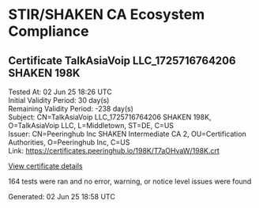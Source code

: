 # STIR/SHAKEN CA Ecosystem Compliance

## Certificate TalkAsiaVoip LLC_1725716764206 SHAKEN 198K

Tested At: 02 Jun 25 18:26 UTC\
Initial Validity Period: 30 day(s)\
Remaining Validity Period: -238 day(s)\
Subject: CN=TalkAsiaVoip LLC_1725716764206 SHAKEN 198K, O=TalkAsiaVoip LLC, L=Middletown, ST=DE, C=US\
Issuer: CN=Peeringhub Inc SHAKEN Intermediate CA 2, OU=Certification Authorities, O=Peeringhub Inc, C=US\
Link: https://certificates.peeringhub.io/198K/T7aOHvaW/198K.crt

[View certificate details](https://x509.io/?cert=MIIDOTCCAt6gAwIBAgIRAKW7uvXVbxXPoqkSsJRVYs0wCgYIKoZIzj0EAwIwfDELMAkGA1UEBhMCVVMxFzAVBgNVBAoMDlBlZXJpbmdodWIgSW5jMSIwIAYDVQQLDBlDZXJ0aWZpY2F0aW9uIEF1dGhvcml0aWVzMTAwLgYDVQQDDCdQZWVyaW5naHViIEluYyBTSEFLRU4gSW50ZXJtZWRpYXRlIENBIDIwHhcNMjQwOTA3MTM0NjA0WhcNMjQxMDA3MTMxMjU2WjB%2FMQswCQYDVQQGEwJVUzELMAkGA1UECAwCREUxEzARBgNVBAcMCk1pZGRsZXRvd24xGTAXBgNVBAoMEFRhbGtBc2lhVm9pcCBMTEMxMzAxBgNVBAMMKlRhbGtBc2lhVm9pcCBMTENfMTcyNTcxNjc2NDIwNiBTSEFLRU4gMTk4SzBZMBMGByqGSM49AgEGCCqGSM49AwEHA0IABC9q22PMwo0RNpbeECdHVnk%2BretKBVYYvf1KLy1Ou9hzfE33bpfqGcI22VS8k2J%2FvyD01lKyzFL8c%2Bj7cJHt0kajggE8MIIBODAOBgNVHQ8BAf8EBAMCB4AwDAYDVR0TAQH%2FBAIwADAdBgNVHQ4EFgQUqMjFmMoWBNxgeKBFdtTnBjWCbaMwHwYDVR0jBBgwFoAUrqFzUYgpVxHKDKn0sQpuTrhLTQcwFwYDVR0gBBAwDjAMBgpghkgBhv8JAQEEMBYGCCsGAQUFBwEaBAowCKAGFgQxOThLMIGmBgNVHR8EgZ4wgZswgZigOqA4hjZodHRwczovL2F1dGhlbnRpY2F0ZS1hcGkuaWNvbmVjdGl2LmNvbS9kb3dubG9hZC92MS9jcmyiWqRYMFYxFDASBgNVBAcMC0JyaWRnZXdhdGVyMQswCQYDVQQIDAJOSjETMBEGA1UEAwwKU1RJLVBBIENSTDELMAkGA1UEBhMCVVMxDzANBgNVBAoMBlNUSS1QQTAKBggqhkjOPQQDAgNJADBGAiEAt8V38bh6hdio3PTSL%2FwVP6aUeQ%2Bb6xugTBqMwTnkSs0CIQDz59sJuAqLZtcy0rDQCitiLhywvF60kGx0tqe7b00Wlw%3D%3D)

164 tests were ran and no error, warning, or notice level issues were found


Generated: 02 Jun 25 18:58 UTC